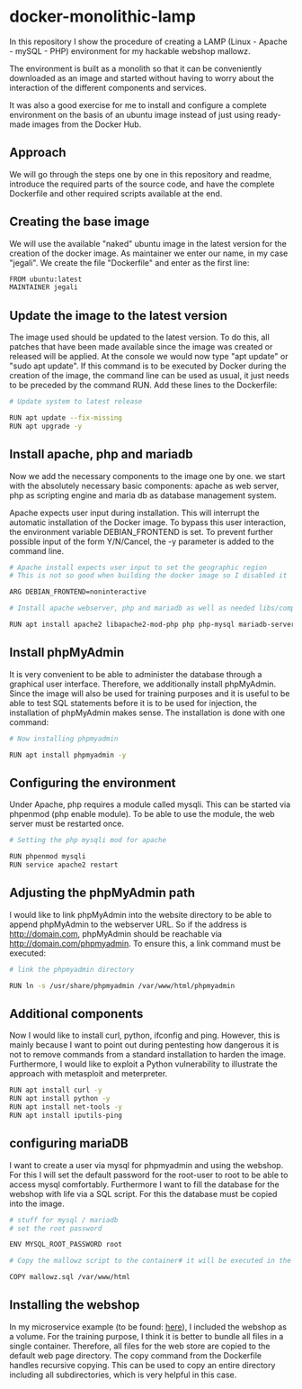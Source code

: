 # docker-monolithic-lamp
In this repository I show the procedure of creating a LAMP (Linux - Apache - mySQL - PHP) environment 
for my hackable webshop mallowz. <br/>

The environment is built as a monolith so that it can be conveniently downloaded as an image and started 
without having to worry about the interaction of the different components and services. <br/>

It was also a good exercise for me to install and configure a complete environment on the basis of an ubuntu 
image instead of just using ready-made images from the Docker Hub.

## Approach
We will go through the steps one by one in this repository and readme, introduce the required parts of the source code, and have the complete Dockerfile and other required scripts available at the end.

## Creating the base image
We will use the available "naked" ubuntu image in the latest version for the creation of the docker image. As maintainer we enter our name, in my case "jegali". We create the file "Dockerfile" and enter as the first line:

```bash
FROM ubuntu:latest
MAINTAINER jegali
```

## Update the image to the latest version 
The image used should be updated to the latest version. To do this, all patches that have been made available since the image was created or released will be applied. At the console we would now type "apt update" or "sudo apt update". If this command is to be executed by Docker during the creation of the image, the command line can be used as usual, it just needs to be preceded by the command RUN. Add these lines to the Dockerfile:

```bash
# Update system to latest release

RUN apt update --fix-missing
RUN apt upgrade -y
```

## Install apache, php and mariadb
Now we add the necessary components to the image one by one. we start with the absolutely necessary basic components: apache as web server, php as scripting engine and maria db as database management system.<br/>

Apache expects user input during installation. This will interrupt the automatic installation of the Docker image. To bypass this user interaction, the environment variable DEBIAN_FRONTEND is set. To prevent further possible input of the form Y/N/Cancel, the -y parameter is added to the command line.

```bash
# Apache install expects user input to set the geographic region
# This is not so good when building the docker image so I disabled it

ARG DEBIAN_FRONTEND=noninteractive

# Install apache webserver, php and mariadb as well as needed libs/components

RUN apt install apache2 libapache2-mod-php php php-mysql mariadb-server mariadb-client -y
```

## Install phpMyAdmin
It is very convenient to be able to administer the database through a graphical user interface. Therefore, we additionally install phpMyAdmin. Since the image will also be used for training purposes and it is useful to be able to test SQL statements before it is to be used for injection, the installation of phpMyAdmin makes sense. The installation is done with one command:

```bash
# Now installing phpmyadmin

RUN apt install phpmyadmin -y
```

## Configuring the environment
Under Apache, php requires a module called mysqli. This can be started via phpenmod (php enable module). To be able to use the module, the web server must be restarted once.<br/>

```bash
# Setting the php mysqli mod for apache

RUN phpenmod mysqli
RUN service apache2 restart
```

## Adjusting the phpMyAdmin path
I would like to link phpMyAdmin into the website directory to be able to append phpMyAdmin to the webserver URL. So if the address is http://domain.com, phpMyAdmin should be reachable via http://domain.com/phpmyadmin. To ensure this, a link command must be executed:

```bash
# link the phpmyadmin directory

RUN ln -s /usr/share/phpmyadmin /var/www/html/phpmyadmin
```

## Additional components
Now I would like to install curl, python, ifconfig and ping. However, this is mainly because I want to point out during pentesting how dangerous it is not to remove commands from a standard installation to harden the image. Furthermore, I would like to exploit a Python vulnerability to illustrate the approach with metasploit and meterpreter.

```bash
RUN apt install curl -y
RUN apt install python -y
RUN apt install net-tools -y
RUN apt install iputils-ping 
```

## configuring mariaDB
I want to create a user via mysql for phpmyadmin and using the webshop. For this I will set the default password for the root-user to root to be able to access mysql comfortably. Furthermore I want to fill the database for the webshop with life via a SQL script. For this the database must be copied into the image.

```bash
# stuff for mysql / mariadb
# set the root password

ENV MYSQL_ROOT_PASSWORD root

# Copy the mallowz script to the container# it will be executed in the run-mallowz shell script

COPY mallowz.sql /var/www/html
```

## Installing the webshop
In my microservice example (to be found: [here](https://github.com/jegali/docker-nginx-mysql-php-phpmyadmin)), I included the webshop as a volume. For the training purpose, I think it is better to bundle all files in a single container. Therefore, all files for the web store are copied to the default web page directory. The copy command from the Dockerfile handles recursive copying. This can be used to copy an entire directory including all subdirectories, which is very helpful in this case.
